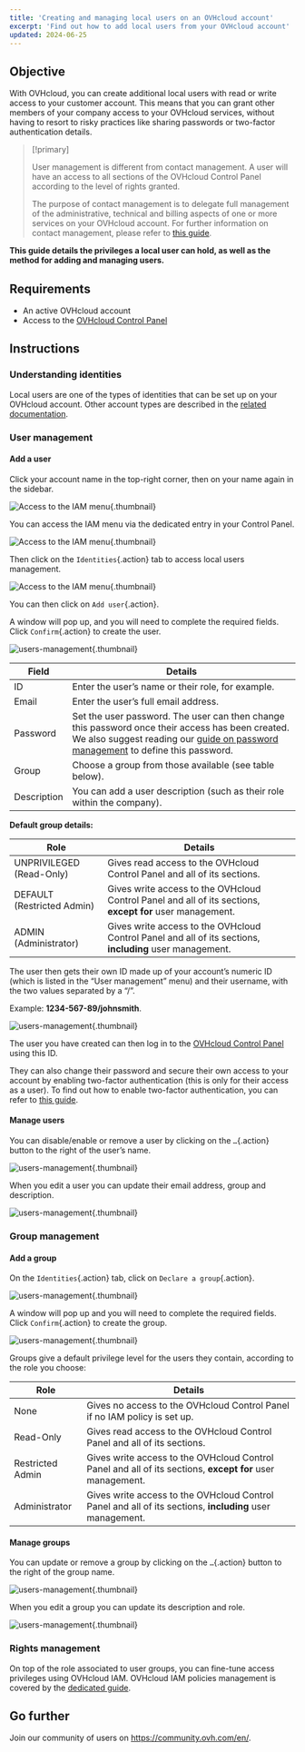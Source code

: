 ```yaml
---
title: 'Creating and managing local users on an OVHcloud account'
excerpt: 'Find out how to add local users from your OVHcloud account'
updated: 2024-06-25
---
```


## Objective

With OVHcloud, you can create additional local users with read or write access to your customer account. This means that you can grant other members of your company access to your OVHcloud services, without having to resort to risky practices like sharing passwords or two-factor authentication details.

> [!primary]
>
> User management is different from contact management. A user will have an access to all sections of the OVHcloud Control Panel according to the level of rights granted.
>
> The purpose of contact management is to delegate full management of the administrative, technical and billing aspects of one or more services on your OVHcloud account. For further information on contact management, please refer to [this guide](/pages/account_and_service_management/account_information/managing_contacts).
>

**This guide details the privileges a local user can hold, as well as the method for adding and managing users.**

## Requirements

- An active OVHcloud account
- Access to the [OVHcloud Control Panel](https://ca.ovh.com/auth/?action=gotomanager&from=https://www.ovh.com/world/&ovhSubsidiary=we)

## Instructions

### Understanding identities

Local users are one of the types of identities that can be set up on your OVHcloud account. Other account types are described in the [related documentation](/pages/manage_and_operate/iam/identities-management).

### User management

#### Add a user

Click your account name in the top-right corner, then on your name again in the sidebar.

![Access to the IAM menu](images/access_to_the_IAM_menu_01.png){.thumbnail}

You can access the IAM menu via the dedicated entry in your Control Panel.

![Access to the IAM menu](images/access_to_the_IAM_menu_02.png){.thumbnail}

Then click on the `Identities`{.action} tab to access local users management.

![Access to the IAM menu](images/access_to_the_IAM_menu_03.png){.thumbnail}

You can then click on `Add user`{.action}.

A window will pop up, and you will need to complete the required fields. Click `Confirm`{.action} to create the user.

![users-management](images/usersmanagement2.png){.thumbnail}

| Field | Details |
|--|--|
| ID | Enter the user’s name or their role, for example. |
| Email | Enter the user’s full email address. |
| Password | Set the user password. The user can then change this password once their access has been created. <br>We also suggest reading our [guide on password management](/pages/account_and_service_management/account_information/manage-ovh-password) to define this password. |
| Group | Choose a group from those available (see table below). |
| Description | You can add a user description (such as their role within the company). |

**Default group details:**

| Role | Details |
|--|--|
| UNPRIVILEGED (Read-Only) | Gives read access to the OVHcloud Control Panel and all of its sections. |
| DEFAULT (Restricted Admin) | Gives write access to the OVHcloud Control Panel and all of its sections, **except for** user management. |
| ADMIN (Administrator) | Gives write access to the OVHcloud Control Panel and all of its sections, **including** user management. |

The user then gets their own ID made up of your account’s numeric ID (which is listed in the “User management” menu) and their username, with the two values separated by a “/”.

Example: **1234-567-89/johnsmith**.

![users-management](images/usersmanagement3.png){.thumbnail}

The user you have created can then log in to the [OVHcloud Control Panel](https://ca.ovh.com/auth/?action=gotomanager&from=https://www.ovh.com/world/&ovhSubsidiary=we) using this ID. 

They can also change their password and secure their own access to your account by enabling two-factor authentication (this is only for their access as a user). To find out how to enable two-factor authentication, you can refer to [this guide](/pages/account_and_service_management/account_information/secure-ovhcloud-account-with-2fa).

#### Manage users

You can disable/enable or remove a user by clicking on the `…`{.action} button to the right of the user’s name.

![users-management](images/usersmanagement4.png){.thumbnail}

When you edit a user you can update their email address, group and description.

![users-management](images/usersmanagement6.png){.thumbnail}

### Group management

#### Add a group

On the `Identities`{.action} tab, click on `Declare a group`{.action}.

![users-management](images/usersmanagement7.png){.thumbnail}

A window will pop up and you will need to complete the required fields. Click `Confirm`{.action} to create the group.

![users-management](images/usersmanagement8.png){.thumbnail}

Groups give a default privilege level for the users they contain, according to the role you choose:

| Role | Details |
|--|--|
| None | Gives no access to the OVHcloud Control Panel if no IAM policy is set up. |
| Read-Only | Gives read access to the OVHcloud Control Panel and all of its sections. |
| Restricted Admin | Gives write access to the OVHcloud Control Panel and all of its sections, **except for** user management. |
| Administrator | Gives write access to the OVHcloud Control Panel and all of its sections, **including** user management. |

#### Manage groups

You can update or remove a group by clicking on the `…`{.action} button to the right of the group name.

![users-management](images/usersmanagement9.png){.thumbnail}

When you edit a group you can update its description and role.

![users-management](images/usersmanagement10.png){.thumbnail}

### Rights management

On top of the role associated to user groups, you can fine-tune access privileges using OVHcloud IAM.
OVHcloud IAM policies management is covered by the [dedicated guide](/pages/account_and_service_management/account_information/iam-policy-ui).

## Go further

Join our community of users on <https://community.ovh.com/en/>.
